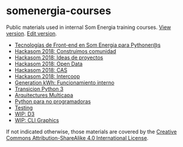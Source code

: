 # somenergia-courses

Public materials used in internal Som Energia training courses.
[View version](https://som-energia.github.io/somenergia-courses).
[Edit version](https://github.com/Som-Energia/somenergia-courses).


- [Tecnologías de Front-end en Som Energia para Pythoner@s](2018-07-19-frontend)
- [Hackasom 2018: Construimos comunidad](2018-10-06-hackasom2018)
- [Hackasom 2018: Ideas de proyectos](2018-10-06-hackasom2018/ideas.html)
- [Hackasom 2018: Open Data](2018-10-06-hackasom2018/opendata.html)
- [Hackasom 2018: CAS](2018-10-06-hackasom2018/cas.html)
- [Hackasom 2018: Intercoop](2018-10-06-hackasom2018/intercoop.html)
- [Generation kWh: Funcionamiento interno](2019-09-17-generationkwh)
- [Transicion Python 3](2019-09-19-python3transition)
- [Arquitectures Multicapa](2019-12-19-multitier)
- [Python para no programadoras](2020-02-06-python-nonprogrammers)
- [Testing](2020-07-09-testing)
- [WIP: D3](d3)
- [WIP: CLI Graphics](cligraphics/)


If not indicated otherwise, those materials are covered
by the [Creative Commons Attribution-ShareAlike 4.0 International License](LICENSE).



